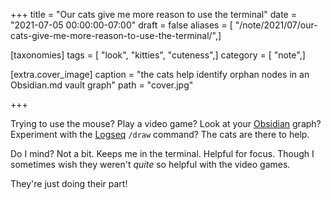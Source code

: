 +++
title = "Our cats give me more reason to use the terminal"
date = "2021-07-05 00:00:00-07:00"
draft = false
aliases = [ "/note/2021/07/our-cats-give-me-more-reason-to-use-the-terminal/",]

[taxonomies]
tags = [ "look", "kitties", "cuteness",]
category = [ "note",]

[extra.cover_image]
caption = "the cats help identify orphan nodes in an Obsidian.md vault graph"
path = "cover.jpg"

+++

[Obsidian]: https://obsidian.md/
[Logseq]: https://logseq.com/

Trying to use the mouse? Play a video game? Look at your [Obsidian][] graph?
Experiment with the [Logseq][] `/draw` command? The cats are there to help.

Do I mind? Not a bit. Keeps me in the terminal. Helpful for focus. Though I
sometimes wish they weren't  *quite* so helpful with the video games.

They're just doing their part!